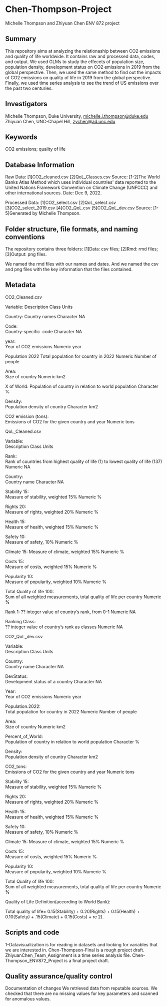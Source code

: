 # Chen-Thompson-Project
Michelle Thompson and Zhiyuan Chen ENV 872 project

## Summary

This repository aims at analyzing the relationaship between CO2 emissions and quality of life worldwide. It contains raw and processed data, codes, and output. We used GLMs to study the effecets of population size, population density, development status on CO2 emissions in 2019 from the global perspective. Then, we used the same method to find out the impacts of CO2 emissions on quality of life  in 2019 from the global perspective. Finally, we used time series analysis to see the trend of US emissions over the past two centuries.
 
## Investigators

Michelle Thompson, Duke University, michelle.j.thompson@duke.edu
Zhiyuan Chen, UNC-Chapel Hill, zychen@ad.unc.edu 

## Keywords
CO2 emissions; quality of life

## Database Information
Raw Data:
[1]CO2_cleaned.csv
[2]QoL_Classes.csv
Source:
[1-2]The World Banks Atlas Method which uses individual countries' data reported to the United Nations Framework Convention on Climate Change (UNFCCC) and other international sources.
Date: Dec 9, 2022.

Processed Data:
[1]CO2_select.csv
[2]QoL_select.csv
[3]CO2_select_2019.csv
[4]CO2_QoL.csv
[5]CO2_QoL_dev.csv
Source:
[1-5]Generated by Michelle Thompson.


## Folder structure, file formats, and naming conventions 

The repository contains three folders:
[1]Data: csv files;
[2]Rmd: rmd files;
[3]Output: png files.

We named the rmd files with our names and dates. And we named the csv and png files with the key information that the files contained. 

## Metadata

CO2_Cleaned.csv


Variable:
Description Class Units	

Country:
Country names	Character	NA		

Code:	
Country-specific  code	Character	NA		

year:	
Year of CO2 emissions	Numeric	year		

Population 
2022	Total population for country in 2022	Numeric	Number of people		

Area:	
Size of country	Numeric	km2		

X of World:	
Population of country in relation to world population	Character	%		

Density:	
Population density of country	Character	km2		

CO2 emission (tons):	
Emissions of CO2 for the given country and year	Numeric	tons		


QoL_Cleaned.csv


Variable:	
Description	Class	Units

Rank:	
Rank of countries from highest quality of life (1) to lowest quality of life (137)	Numeric	NA

Country:	
Country name	Character	NA

Stability 15:	
Measure of stability, weighted 15%	Numeric	%

Rights 20:	
Measure of rights, weighted 20%	Numeric	%

Health 15:	
Measure of health, weighted 15%	Numeric	%

Safety 10:	
Measure of safety, 10%	Numeric	%

Climate 15:	
Measure of climate, weighted 15%	Numeric	%

Costs 15:	
Measure of costs, weighted 15%	Numeric	%

Popularity 10:	
Measure of popularity, weighted 10%	Numeric	%

Total Quality of life 100:	
Sum of all weighted measurements, total quality of life per country	Numeric	%

Rank 1:	
?? integer value of country’s rank, from 0-1	Numeric	NA

Ranking Class:	
?? integer value of country’s rank as classes	Numeric	NA


CO2_QoL_dev.csv


Variable:	
Description	Class	Units

Country:	
Country name	Character	NA

DevStatus:	
Development status of a country	Character	NA

Year:	
Year of CO2 emissions	Numeric	year

Population.2022:	
Total population for country in 2022	Numeric	Number of people

Area:	
Size of country	Numeric	km2

Percent_of_World:	
Population of country in relation to world population	Character	%

Density:	
Population density of country	Character	km2

CO2_tons:	
Emissions of CO2 for the given country and year	Numeric	tons

Stability 15:	
Measure of stability, weighted 15%	Numeric	%

Rights 20:	
Measure of rights, weighted 20%	Numeric	%

Health 15:	
Measure of health, weighted 15%	Numeric	%

Safety 10:	
Measure of safety, 10%	Numeric	%

Climate 15:	
Measure of climate, weighted 15%	Numeric	%

Costs 15:	
Measure of costs, weighted 15%	Numeric	%

Popularity 10:	
Measure of popularity, weighted 10%	Numeric	%

Total Quality of life 100:	
Sum of all weighted measurements, total quality of life per country	Numeric	%

Quality of Life Definition(according to World Bank):

Total quality of life= 0.15(Stability) + 0.20(Rights) + 0.15(Health) + 0.10(Safety) + .15(Climate) + 0.15(Costs) + re 2).

## Scripts and code
1-Datavisualization is for reading in datasets and looking for variables that we are interested in.
Chen-Thompson-Final is a rough project draft.
ZhiyuanChen_Team_Assignment is a time series analysis file.
Chen-Thompson_ENV872_Project is a final project draft.


## Quality assurance/quality control
Documentation of changes
We retrieved data from reputable sources.
We checked that there are no missing values for key parameters and scanned for anomalous values.
